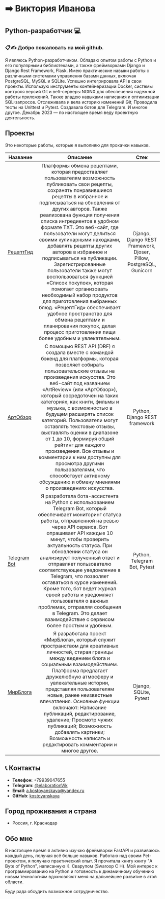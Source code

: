 # ➡️ Виктория Иванова 

## Python-разработчик 💻

### 📋✍️ Добро пожаловать на мой github.
Я являюсь Python-разработчиком. Обладаю опытом работы с Python и его популярными библиотеками, а также фреймворками Django и Django Rest Framework, Flask. Имею практические навыки работы с различными системами управления базами данных, включая PostgreSQL, MySQL и SQLite. Успешно интегрировала API в свои проекты. Использую инструменты контейнеризации Docker, системы контроля версий Git и веб-серверы NGINX для обеспечения надежной работы приложений. Также владею навыками написания и оптимизации SQL-запросов. Отслеживала и вела историю изменений Git; Проводила тесты на Unittest и Pytest. Создавала ботов для Telegram. И многое другое. Декабрь 2023 — по настоящее время веду проектную деятельность.

## Проекты
Это некоторые работы, которые я выполняю для прокачки навыков.

Название|Описание | Стек
-----------|:-------:|:--------: 
[РецептГид](https://github.com/kostoyanskaya/foodgram)| Платформы обмена рецептами, которая предоставляет пользователям возможность публиковать свои рецепты, сохранять понравившиеся рецепты в избранное и подписываться на обновления от других авторов. Также реализована функция получения списка ингредиентов в удобном формате TXT. Это веб-сайт, где пользователи могут делиться своими кулинарными находками, добавлять рецепты других авторов в избранное и подписываться на публикации. Зарегистрированные пользователи также могут воспользоваться функцией «Список покупок», которая помогает организовать необходимый набор продуктов для приготовления выбранных блюд. «РецептГид» обеспечивает удобное пространство для обмена рецептами и планирования покупок, делая процесс приготовления пищи более удобным и увлекательным. | Django, Django REST Framework, Djoser, Pillow, PostgreSQL, Gunicorn
[АртОбзор](https://github.com/kostoyanskaya/api_yamd)| С помощью REST API (DRF) я создала вместе с командой бэкенд для платформы, которая позволяет собирать пользовательские отзывы на произведения искусства. Это веб-сайт под названием «ArtReview» (или «АртОбзор»), который сосредоточен на таких категориях, как книги, фильмы и музыка, с возможностью в будущем расширять список категорий. Пользователи могут оставлять текстовые отзывы, выставлять оценки в диапазоне от 1 до 10, формируя общий рейтинг для каждого произведения. Все отзывы и комментарии к ним доступны для просмотра другими пользователями, что способствует активному обсуждению и обмену мнениями о произведениях искусства. | Python, Django REST framework
[Telegram Bot](https://github.com/kostoyanskaya/homework_bot)| Я разработала бота-ассистента на Python с использованием Telegram Bot, который обеспечивает мониторинг статуса работы, отправленной на ревью через API сервиса. Бот опрашивает API каждые 10 минут, чтобы проверить актуальность статуса. При обновлении статуса он анализирует полученный ответ и отправляет пользователю соответствующее уведомление в Telegram, что позволяет оставаться в курсе изменений. Кроме того, бот ведет журнал своей работы и уведомляет пользователя о важных проблемах, отправляя сообщения в Telegram. Это делает взаимодействие с сервисом более простым и удобным. | Python, Telegram Bot, Pytest
[МирБлога](https://github.com/kostoyanskaya/blogicum_django)| Я разработала проект «МирБлога», который служит пространством для креативных личностей, стирая границы между ведением блога и социальным взаимодействием. Платформа предлагает дружелюбную атмосферу и увлекательные истории, представляя пользователям новые, ранее неизвестные впечатления. Основные функции включают: Написание публикаций, редактирование, удаление; Просмотр чужих публикаций; Возможность добавлять картинки; Возможность написать и редактировать комментарии и многое другое. | Django, SQLite, Pytest

## 📞 Контакты

- **Телефон**: +79939047655
- **Telegram**: [@elaborationVik](https://t.me/elaborationVik)
- **Email**:    [a.kostoyanskaya@yandex.ru](a.kostoyanskaya@yandex.ru)
- **GitHub**:   [kostoyanskaya](https://github.com/kostoyanskaya/)

## Город проживания и страна

 - Россия, г. Краснодар

  ## Обо мне
В настоящее время я активно изучаю фреймворки FastAPI и развиваюсь каждый день, получая всё больше навыков. Работаю над своим Pet-проектом, я получаю практический опыт. Я прочитала книгу книгу "A Byte of Python", написанную К. Сварупом (Swaroop C H). Мой интерес к программированию на Python и готовность к динамичному обучению новым технологиям вдохновляют меня на дальнейшее развитие в этой области.

Буду рада обсудить возможное сотрудничество.






